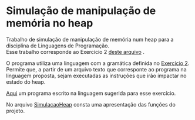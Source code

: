 # Simulação de manipulação de memória no heap
Trabalho de simulação de manipulação de memória num heap para a disciplina de Linguagens de Programação.
<br>Esse trabalho corresponde ao Exercício 2 [deste arquivo](http://www2.ic.uff.br/~bazilio/cursos/lp/material/Trabalhos.pdf) . 

O programa utiliza uma linguagem com a gramática definida no [Exercício 2](http://www2.ic.uff.br/~bazilio/cursos/lp/material/Trabalhos.pdf). 
Permite que, a partir de um arquivo texto que corresponte ao programa na linguagem proposta, sejam executadas as instruções que irão impactar no estado do heap.

[Aqui](exemplo) um programa escrito na linguagem sugerida para esse exercício.

No arquivo [SimulacaoHeap](https://github.com/juliaDmiranda/SimulacaoHeap/blob/9b3ee01bd03341b3b7bbd1f05d78b335df887d0d/SimulacaoHeap.pdf) consta uma apresentação das funções do projeto.
